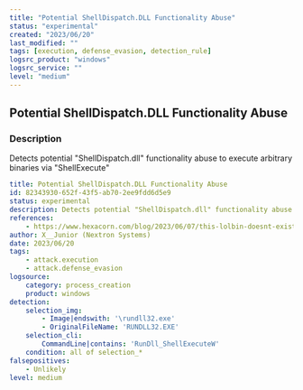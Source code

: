 ```yaml
---
title: "Potential ShellDispatch.DLL Functionality Abuse"
status: "experimental"
created: "2023/06/20"
last_modified: ""
tags: [execution, defense_evasion, detection_rule]
logsrc_product: "windows"
logsrc_service: ""
level: "medium"
---
```


## Potential ShellDispatch.DLL Functionality Abuse

### Description

Detects potential "ShellDispatch.dll" functionality abuse to execute arbitrary binaries via "ShellExecute"

```yml
title: Potential ShellDispatch.DLL Functionality Abuse
id: 82343930-652f-43f5-ab70-2ee9fdd6d5e9
status: experimental
description: Detects potential "ShellDispatch.dll" functionality abuse to execute arbitrary binaries via "ShellExecute"
references:
    - https://www.hexacorn.com/blog/2023/06/07/this-lolbin-doesnt-exist/
author: X__Junior (Nextron Systems)
date: 2023/06/20
tags:
    - attack.execution
    - attack.defense_evasion
logsource:
    category: process_creation
    product: windows
detection:
    selection_img:
        - Image|endswith: '\rundll32.exe'
        - OriginalFileName: 'RUNDLL32.EXE'
    selection_cli:
        CommandLine|contains: 'RunDll_ShellExecuteW'
    condition: all of selection_*
falsepositives:
    - Unlikely
level: medium

```
